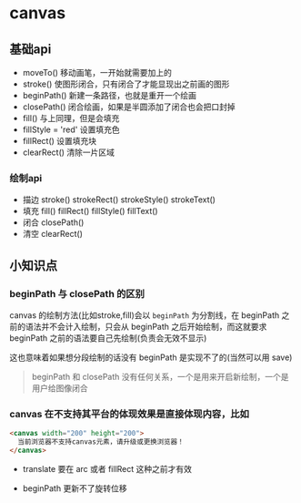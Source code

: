 # canvas

## 基础api
+ moveTo() 移动画笔，一开始就需要加上的
+ stroke() 使图形闭合，只有闭合了才能显现出之前画的图形
+ beginPath() 新建一条路径，也就是重开一个绘画
+ closePath() 闭合绘画，如果是半圆添加了闭合也会把口封掉
+ fill() 与上同理，但是会填充
+ fillStyle = 'red' 设置填充色
+ fillRect() 设置填充块
+ clearRect() 清除一片区域

### 绘制api
+ 描边 stroke() strokeRect() strokeStyle() strokeText()
+ 填充 fill() fillRect() fillStyle() fillText()
+ 闭合 closePath()
+ 清空 clearRect()

## 小知识点

### beginPath 与 closePath 的区别
canvas 的绘制方法(比如stroke,fill)会以 `beginPath` 为分割线，在 beginPath 之前的语法并不会计入绘制，只会从 beginPath 之后开始绘制，而这就要求 beginPath 之前的语法要自己先绘制(负责会无效不显示)

这也意味着如果想分段绘制的话没有 beginPath 是实现不了的(当然可以用 save)

> beginPath 和 closePath 没有任何关系，一个是用来开启新绘制，一个是用户给图像闭合

### canvas 在不支持其平台的体现效果是直接体现内容，比如
``` html
<canvas width="200" height="200">
  当前浏览器不支持canvas元素，请升级或更换浏览器！
</canvas>
```

+ translate 要在 arc 或者 fillRect 这种之前才有效

+ beginPath 更新不了旋转位移